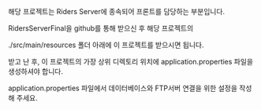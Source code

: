 해당 프로젝트는 Riders Server에 종속되어 프론트를 담당하는 부분입니다.

RidersServerFinal을 github를 통해 받으신 후 해당 프로젝트의 

./src/main/resources 폴더 아래에 이 프로젝트를 받으시면 됩니다.

받고 난 후, 이 프로젝트의 가장 상위 디렉토리 위치에 application.properties 파일을 생성하셔야 합니다.

application.properties 파일에서 데이터베이스와 FTP서버 연결을 위한 설정을 작성해 주세요.
